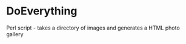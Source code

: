 DoEverything
============

Perl script - takes a directory of images and generates a HTML photo gallery
